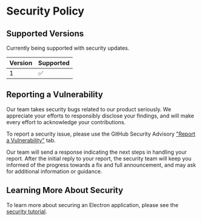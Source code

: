 # Security Policy

## Supported Versions

Currently being supported with security updates.

| Version | Supported          |
| ------- | ------------------ |
| 1       | :white_check_mark: |


## Reporting a Vulnerability

Our team takes security bugs related to our product seriously. We appreciate your efforts to responsibly disclose your findings, and will make every effort to acknowledge your contributions.

To report a security issue, please use the GitHub Security Advisory ["Report a Vulnerability"](https://github.com/CSGY-9223-Group4/lab1/issues/new) tab.

Our team will send a response indicating the next steps in handling your report. 
After the initial reply to your report, the security team will keep you informed of the progress towards a fix and full announcement, and may ask for additional information or guidance.

## Learning More About Security

To learn more about securing an Electron application, please see the [security tutorial](./SECURITY.md).

